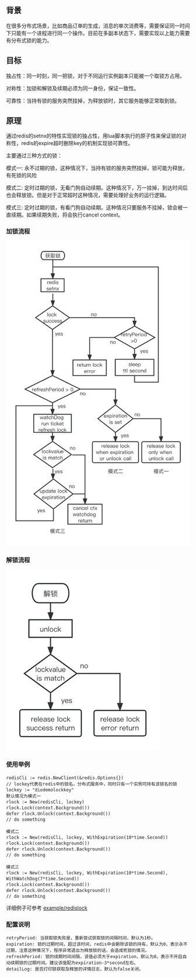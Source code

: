 ## 背景

在很多分布式场景，比如商品订单的生成，消息的单次消费等，需要保证同一时间下只能有一个进程进行同一个操作。目前在多副本状态下，需要实现以上能力需要有分布式锁的能力。

## 目标

独占性：同一时刻，同一把锁，对于不同运行实例副本只能被一个取锁方占用。

对称性：加锁和解锁及续期必须为同一身份，保证一致性。

可靠性：当持有锁的服务突然挂掉，为释放锁时，其它服务能够正常取到锁。

## 原理

通过redis的setnx的特性实现锁的独占性，用lua脚本执行的原子性来保证锁的对称性，redis的expire超时删除key的机制实现锁可靠性。

主要通过三种方式的锁：

模式一: 永不过期的锁，这种情况下，当持有锁的服务突然挂掉，锁可能为释放，有死锁的风险

模式二: 定时过期的锁，无看门狗自动续期。这种情况下，万一挂掉，到达时间后也会释放锁。但是对于正常超时这种情况，需要处理好业务的运行逻辑。

模式三: 定时过期的锁，有看门狗自动续期。这种情况只要服务不挂掉，锁会被一直续期。如果续期失败，将会执行cancel context。

### 加锁流程

![getlock](../image/getlock.jpg)

### 解锁流程

![releaselock](../image/releaselock.jpg)

### 使用举例

```text
redisCli := redis.NewClient(&redis.Options{})
// lockey代表在redis中的锁名，分布式服务中，同时只有一个实例可持有该锁名的锁
lockey := "diodemolockkey"
默认情况为模式一
rlock := New(redisCli, lockey)
rlock.Lock(context.Background())
defer rlock.Unlock(context.Background())
// do something

模式二
rlock := New(redisCli, lockey, WithExpiration(10*time.Second))
rlock.Lock(context.Background())
defer rlock.Unlock(context.Background())
// do something

模式三
rlock := New(redisCli, lockey, WithExpiration(10*time.Second), WithWatchDog(7*time.Second))
rlock.Lock(context.Background())
defer rlock.Unlock(context.Background())
// do something
```

详细例子可参考
[example/redislock](../example/redislock/demo.go)

### 配置说明

```text
retryPeriod: 当获取锁失败是，重新尝试获取锁的间隔时间，默认为1秒。
expiration: 锁的过期时间，超过该时间，redis中会删除该锁的持有，默认为0，表示永不过期，注意这种情况下，程序异常退出为释放锁的话，会造成死锁的情况。
refreshPeriod: 锁的续期时间间隔，该值必须大于expiration，默认为0，表示不开启自动续期锁的过期时间。建议该值配为expiration-3*second左右。
detailLog: 是否打印锁获取及释放的详情日志，默认为false关闭。
```

